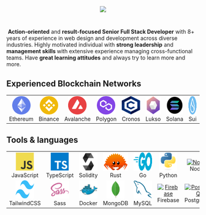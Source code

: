 <p align="center">
  <a href="https://github.com/acehood0126"><img src="https://readme-typing-svg.herokuapp.com/?lines=Creative,%20Passionate%20and%20Efficient%20Senior%20Full%20Stack%20Engineer;Accurate%20and%20Highly%20secure%20Blockchain%20developer;7+%2B%20years%20of%20hands-on%20experience;&center=true&width=800&height=45"></a>
</p>

<h1 align="center">
</h1>
<p>
&nbsp;<b>Action-oriented</b> and <b>result-focused Senior Full Stack Developer</b> with
8+ years of experience in web design and development across diverse
industries.
Highly motivated individual with <b>strong leadership</b> and <b>management
skills </b> with extensive experience managing cross-functional teams.
Have  <b>great learning attitudes</b> and always try to learn more and more.
</p>

## Experienced Blockchain Networks

<table>
  <tr>
    <td align="center" width="96">
      <a href="#macropower-tech">
        <img src="./pics/ethereum.png" width="48" height="48" alt="Ethereum" />
      </a>
      <br>Ethereum
    </td>
    <td align="center" width="96">
      <a href="#macropower-tech">
        <img src="./pics/binance.png" width="48" height="48" alt="Binance" />
      </a>
      <br>Binance
    </td>
    <td align="center" width="96">
      <a href="#macropower-tech">
        <img src="./pics/avalanche.svg" width="48" height="48" alt="Avalanche" />
      </a>
      <br>Avalanche
    </td>
    <td align="center" width="96">
      <a href="#macropower-tech">
        <img src="./pics/polygon.png" width="48" height="48" alt="Polygon" />
      </a>
      <br>Polygon
    </td>
    <td align="center" width="96">
      <a href="#macropower-tech">
        <img src="./pics/cronos.svg" width="48" height="48" alt="Cronos" />
      </a>
      <br>Cronos
    </td>
    <td align="center" width="96">
      <a href="#macropower-tech">
        <img src="./pics/Lukso.png" width="48" height="48" alt="Lukso" />
      </a>
      <br>Lukso
    </td>
    <td align="center" width="96">
      <a href="#macropower-tech">
        <img src="./pics/solana.png" width="48" height="48" alt="Solana" />
      </a>
      <br>Solana
    </td>
    <td align="center" width="96">
      <a href="#macropower-tech">
        <img src="./pics/sui.svg" width="48" height="48" alt="Sui" />
      </a>
      <br>Sui
    </td>
    <td align="center" width="96">
      <a href="#macropower-tech" >
        <img src="./pics/aptos.webp" width="48" height="48" alt="Aptos" />
      </a>
      <br>Aptos
    </td>
  </tr>
</table>
  
## Tools & languages

<table>
  <tr>
    <td align="center" width="96">
      <a href="#macropower-tech">
        <img src="./pics/javascript-original.svg" width="48" height="48" alt="JavaScript" />
      </a>
      <br>JavaScript
    </td>
    <td align="center" width="96">
      <a href="#macropower-tech">
        <img src="./pics/typescript-original.svg" width="48" height="48" alt="TypeScript" />
      </a>
      <br>TypeScript
    </td>
    <td align="center"  width="96">
      <a href="#macropower-tech">
        <img src="https://raw.githubusercontent.com/github/explore/ba9de12f88fd08825c51928e91f1678cb5c94b26/topics/solidity/solidity.png" width="48" height="48" alt="Solidity" />
      </a>
      <br>Solidity
    </td>
    <td align="center" width="96">
      <a href="#macropower-tech">
        <img src="./pics/rust.png" width="72" height="48" alt="Rust" />
      </a>
      <br>Rust
    </td>
    <td align="center" width="96">
      <a href="#macropower-tech">
        <img src="./pics/go-flat.svg" width="48" height="48" alt="Golang" />
      </a>
      <br>Go
    </td>
    <td align="center" width="96">
      <a href="#macropower-tech">
        <img src="./pics/python-original.svg" width="48" height="48" alt="Python" />
      </a>
      <br>Python
    </td>
    <td align="center" width="96">
      <a href="#macropower-tech">
        <img src="https://cdn.iconscout.com/icon/free/png-64/node-js-1174925.png" width="48" height="48" alt="NodeJs" />
      </a>
      <br>NodeJs
    </td>
    <td align="center" width="96">
      <a href="#macropower-tech" >
        <img src="./pics/react-original.svg" width="48" height="48" alt="React" />
      </a>
      <br>React
    </td>
    <td align="center" width="96">
      <a href="#macropower-tech">
        <img src="https://cdn.iconscout.com/icon/free/png-64/vue-282497.png" width="48" height="48" alt="Vue" />
      </a>
      <br>Vue
    </td>
  </tr>
  <tr>
    <td align="center" width="96">
      <a href="#macropower-tech" >
        <img src="./pics/tailwindcss.svg" width="48" height="48" alt="TailwindCSS" />
      </a>
      <br>TailwindCSS
    </td>
    <td align="center" width="96">
      <a href="#macropower-tech">
        <img src="./pics/sass-original.svg" width="48" height="48" alt="Sass" />
      </a>
      <br>Sass
    </td>
    <td align="center" width="96"> 
      <a href="#macropower-tech" >
        <img src="./pics/docker-original.svg" width="48" height="48" alt="Docker" />
      </a>
      <br>Docker
    </td>
    <td align="center"  width="96">
      <a href="#macropower-tech">
        <img src="./pics/mongodb.svg" width="48" height="48" alt="MongoDB" />
      </a>
      <br>MongoDB
    </td>
    <td align="center"  width="96">
      <a href="#macropower-tech">
        <img src="./pics/mysql-original.svg" width="48" height="48" alt="MySQL" />
      </a>
      <br>MySQL
    </td>
    <td align="center" width="96">
      <a href="#macropower-tech" >
        <img src="https://avatars.githubusercontent.com/u/1335026?s=200&v=4" width="48" height="48" alt="Firebase" />
      </a>
      <br>Firebase
    </td>
    <td align="center" width="96">
      <a href="#macropower-tech" >
        <img src="https://user-images.githubusercontent.com/24623425/36042969-f87531d4-0d8a-11e8-9dee-e87ab8c6a9e3.png" width="48" height="48" alt="PostgreSQL" />
      </a>
      <br>PostgreSQL
    </td>
    <td align="center" width="96">
      <a href="#macropower-tech" >
        <img src="./pics/aws-ampliify.svg" width="48" height="48" alt="AWS_Amplify" />
      </a>
      <br>AWS_Amplify
    </td>
    <td align="center" width="96">
      <a href="#macropower-tech">
        <img src="https://raw.githubusercontent.com/PowerShell/PowerShell/master/assets/ps_black_128.svg" width="48" height="48" alt="Powershell" />
      </a>
      <br>Powershell
    </td>
  </tr>
</table>
